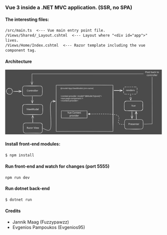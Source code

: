 ### Vue 3 inside a .NET MVC application. (SSR, no SPA)

#### The interesting files:
```
/src/main.ts  <--- Vue main entry point file.
/Views/Shared/_Layout.cshtml  <--- Layout where "<div id="app">" lives.
/Views/Home/Index.cshtml  <--- Razor template including the vue component tag.
```

#### Architecture

![Architecture diagram](./architecture.svg)

#### Install front-end modules:
```sh
$ npm install
```

#### Run front-end and watch for changes (port 5555)
```
npm run dev
```

#### Run dotnet back-end
```sh
$ dotnet run
```

#### Credits
- Jannik Maag (Fuzzypawzz)
- Evgenios Pampoukos (Evgenios95)